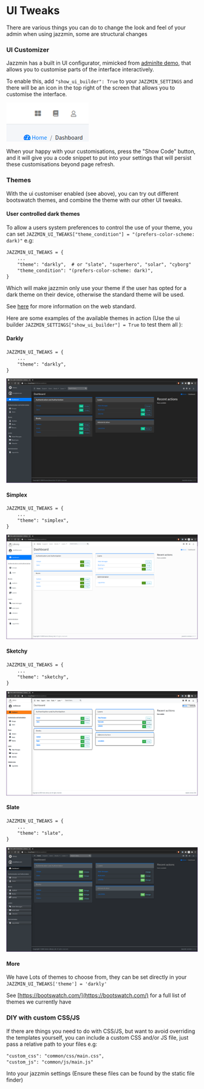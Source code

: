 # UI Tweaks

There are various things you can do to change the look and feel of your admin when using jazzmin, some are structural 
changes 

### UI Customizer

Jazzmin has a built in UI configurator, mimicked from [adminlte demo](https://adminlte.io/themes/v3/index3.html), 
that allows you to customise parts of the interface interactively.

To enable this, add `"show_ui_builder": True` to your `JAZZMIN_SETTINGS` and there will be an icon in the top right of 
the screen that allows you to customise the interface.

![icon](./img/customise_icon.png)

When your happy with your customisations, press the "Show Code" button, and it will give you a code snippet to put 
into your settings that will persist these customisations beyond page refresh.

### Themes
With the ui customiser enabled (see above), you can try out different bootswatch themes, and combine the theme with our 
other UI tweaks.

#### User controlled dark themes
To allow a users system preferences to control the use of your theme, you can set
`JAZZMIN_UI_TWEAKS["theme_condition"] = "(prefers-color-scheme: dark)"` e.g:

```
JAZZMIN_UI_TWEAKS = {
    ...
    "theme": "darkly",  # or "slate", "superhero", "solar", "cyborg"
    "theme_condition": "(prefers-color-scheme: dark)",
}
```

Which will make jazzmin only use your theme if the user has opted for a dark theme on their device, otherwise the standard theme will be used.

See [here](https://developer.mozilla.org/en-US/docs/Web/CSS/@media/prefers-color-scheme) for more information on the web standard.

Here are some examples of the available themes in action (Use the ui builder `JAZZMIN_SETTINGS["show_ui_builder"] = True` to test them all ):

#### Darkly
```
JAZZMIN_UI_TWEAKS = {
    ...
    "theme": "darkly",
}
```
![icon](./img/theme_darkly.png)

#### Simplex
```
JAZZMIN_UI_TWEAKS = {
    ...
    "theme": "simplex",
}
```
![icon](./img/theme_simplex.png)

#### Sketchy
```
JAZZMIN_UI_TWEAKS = {
    ...
    "theme": "sketchy",
}
```
![icon](./img/theme_sketchy.png)

#### Slate
```
JAZZMIN_UI_TWEAKS = {
    ...
    "theme": "slate",
}
```
![icon](./img/theme_slate.png)

#### More
We have Lots of themes to choose from, they can be set directly in your `JAZZMIN_UI_TWEAKS['theme'] = 'darkly'`

See [https://bootswatch.com/](https://bootswatch.com/) for a full list of themes we currently have 

### DIY with custom CSS/JS

If there are things you need to do with CSS/JS, but want to avoid overriding the templates yourself, you can include a 
custom CSS and/or JS file, just pass a relative path to your files e.g:

```
"custom_css": "common/css/main.css",
"custom_js": "common/js/main.js"
 ```

Into your jazzmin settings (Ensure these files can be found by the static file finder)
